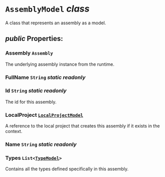 # <code><span title="A class that represents an assembly as a model.">AssemblyModel</span></code> *class*

A class that represents an assembly as a model.

## *public* Properties:

### Assembly <code><span title="Represents an assembly, which is a reusable, versionable, and self-describing building block of a common language runtime application.">Assembly</span></code>

The underlying assembly instance from the runtime.

### FullName <code><span title="Represents text as a sequence of UTF-16 code units.">String</span></code> *static* *readonly*

<inheritdoc cref="P:System.Reflection.Assembly.FullName" />

### Id <code><span title="Represents text as a sequence of UTF-16 code units.">String</span></code> *static* *readonly*

The id for this assembly.

### LocalProject <code>[LocalProjectModel](LocalProjectModel.md)</code>

A reference to the local project that creates this assembly if it exists in the context.

### Name <code><span title="Represents text as a sequence of UTF-16 code units.">String</span></code> *static* *readonly*

<inheritdoc cref="P:System.Reflection.AssemblyName.Name" />

### Types <code><span title="Represents a strongly typed list of objects that can be accessed by index. Provides methods to search, sort, and manipulate lists.">List</span><[TypeModel](Language/TypeModel.md)></code>

Contains all the types defined specifically in this assembly.

